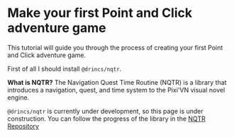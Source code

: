 # Make your first Point and Click adventure game

This tutorial will guide you through the process of creating your first Point and Click adventure game.

First of all I should install `@drincs/nqtr`.

**What is NQTR?** The Navigation Quest Time Routine (NQTR) is a library that introduces a navigation, quest, and time system to the Pixi'VN visual novel engine.

`@drincs/nqtr` is currently under development, so this page is under construction. You can follow the progress of the library in the [NQTR Repository](https://github.com/DRincs-Productions/nqtr-pixi-vn)
